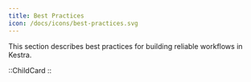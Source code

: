 ```yaml
---
title: Best Practices
icon: /docs/icons/best-practices.svg
---
```


This section describes best practices for building reliable workflows in Kestra.

::ChildCard
::

